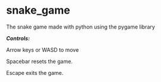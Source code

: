 # snake_game
The snake game made with python using the pygame library

_**Controls:**_

  Arrow keys or WASD to move

  Spacebar resets the game.

  Escape exits the game.
